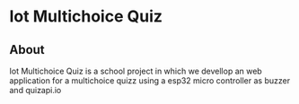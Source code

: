 # Iot Multichoice Quiz
## About 
Iot Multichoice Quiz is a school project in which we devellop an web application for a multichoice quizz using a esp32 micro controller as buzzer and quizapi.io
